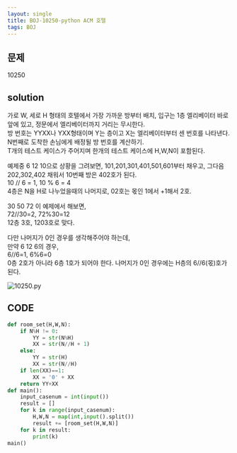 ```yaml
---
layout: single
title: BOJ-10250-python ACM 호텔
tags: BOJ
---
```


## 문제  
10250

## solution  
가로 W, 세로 H 형태의 호텔에서 가장 가까운 방부터 배치, 입구는 1층 엘리베이터 바로 앞에 있고, 정문에서 엘리베이터까지 거리는 무시한다.  
방 번호는 YYXX나 YXX형태이며 Y는 층이고 X는 엘리베이터부터 센 번호를 나타낸다. N번째로 도착한 손님에게 배정될 방 번호를 계산하기.  
T개의 테스트 케이스가 주어지며 한개의 테스트 케이스에 H,W,N이 포함된다.  

예제중 6 12 10으로 상황을 그려보면, 101,201,301,401,501,601부터 채우고, 그다음 202,302,402 채워서 10번째 방은 402호가 된다.  
10 // 6 = 1, 10 % 6 = 4  
4층은 N을 H로 나누었을때의 나머지로, 02호는 몫인 1에서 +1해서 2호.  
  
30 50 72 이 예제에서 해보면,  
72//30=2, 72%30=12  
12층 3호, 1203호로 맞다.  
  
다만 나머지가 0인 경우를 생각해주어야 하는데,  
만약 6 12 6의 경우,  
6//6=1, 6%6=0  
0층 2호가 아니라 6층 1호가 되어야 한다. 나머지가 0인 경우에는 H층의 6//6(몫)호가 된다.  
  
![10250.py](https://sat02pap001files.storage.live.com/y4mRLYm_RbrSuGUGfVmcaRoxp0UnID1CstnZrvk3OdW7CT1Lzm8cTTHx0d4OakPPt_FpWKyZtYguGR0wpQ-e_G04zJNCwp7EDzn60bqwCP-MW9KbOggYI2AguNih8ri8nzUWgn8B4ORqoaN80eRG7tSc0q4dw8KBMj1mta-P22aizV6-IKWju0IPWgUkS2_ojmR?width=747&height=1502&cropmode=none)  
  
## CODE  

```python
def room_set(H,W,N):
    if N%H != 0:
        YY = str(N%H)
        XX = str(N//H + 1)
    else:
        YY = str(H)
        XX = str(N//H)
    if len(XX)==1:
        XX = '0' + XX
    return YY+XX
def main():
    input_casenum = int(input())
    result = []
    for k in range(input_casenum):
        H,W,N = map(int,input().split())
        result += [room_set(H,W,N)]
    for k in result:
        print(k)
main()
```
    